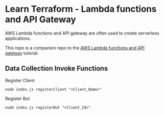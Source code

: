 # Learn Terraform - Lambda functions and API Gateway

AWS Lambda functions and API gateway are often used to create serverless
applications.

This repo is a companion repo to the [AWS Lambda functions and API gateway](https://developer.hashicorp.com/terraform/tutorials/aws/lambda-api-gateway) tutorial.

## Data Collection Invoke Functions

Register Client

```
node index.js registerClient "<Client_Name>"
```

Register Bot

```
node index.js registerBot "<Client_Id>"
```